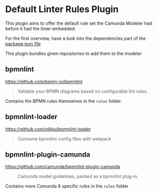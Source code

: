 # Default Linter Rules Plugin

This plugin aims to offer the default rule set the Camunda Modeler had before it had the linter embedded.

For the first overview, have a look into the dependencies part of the [package.json file](package.json)

This plugin bundles given repositories to add them to the modeler

## bpmnlint

https://github.com/bpmn-io/bpmnlint

> Validate your BPMN diagrams based on configurable lint rules.

Contains the BPMN rules themselves in the `rules` folder.

## bpmnlint-loader

https://github.com/nikku/bpmnlint-loader

> Consume bpmnlint config files with webpack

## bpmnlint-plugin-camunda

https://github.com/camunda/bpmnlint-plugin-camunda

> Camunda model guidelines, packed as a bpmnlint plug-in.

Contains more Camunda 8 specific rules in the `rules` folder
